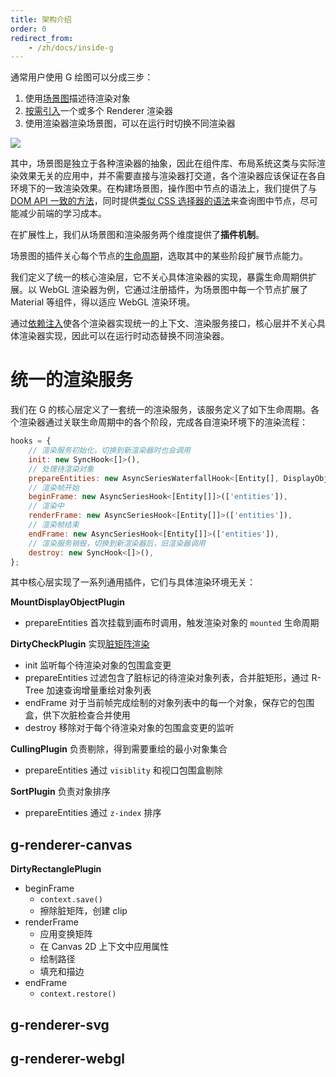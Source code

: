 ```yaml
---
title: 架构介绍
order: 0
redirect_from:
    - /zh/docs/inside-g
---
```


通常用户使用 G 绘图可以分成三步：

1. 使用[场景图](/zh/docs/guide/diving-deeper/scenegraph)描述待渲染对象
2. [按需引入](zh/docs/guide/diving-deeper/switch-renderer)一个或多个 Renderer 渲染器
3. 使用渲染器渲染场景图，可以在运行时切换不同渲染器

![](https://gw.alipayobjects.com/mdn/rms_6ae20b/afts/img/A*PAufRYPbf4UAAAAAAAAAAAAAARQnAQ)

其中，场景图是独立于各种渲染器的抽象，因此在组件库、布局系统这类与实际渲染效果无关的应用中，并不需要直接与渲染器打交道，各个渲染器应该保证在各自环境下的一致渲染效果。在构建场景图，操作图中节点的语法上，我们提供了与 [DOM API 一致的方法](/zh/docs/api/display-object#添加删除节点)，同时提供[类似 CSS 选择器的语法](/zh/docs/api/display-object#高级查询)来查询图中节点，尽可能减少前端的学习成本。

在扩展性上，我们从场景图和渲染服务两个维度提供了**插件机制**。

场景图的插件关心每个节点的[生命周期](/zh/docs/guide/advanced-topics/container)，选取其中的某些阶段扩展节点能力。

我们定义了统一的核心渲染层，它不关心具体渲染器的实现，暴露生命周期供扩展。以 WebGL 渲染器为例，它通过注册插件，为场景图中每一个节点扩展了 Material 等组件，得以适应 WebGL 渲染环境。

通过[依赖注入](/zh/docs/guide/advanced-topics/container)使各个渲染器实现统一的上下文、渲染服务接口，核心层并不关心具体渲染器实现，因此可以在运行时动态替换不同渲染器。

# 统一的渲染服务

我们在 G 的核心层定义了一套统一的渲染服务，该服务定义了如下生命周期。各个渲染器通过关联生命周期中的各个阶段，完成各自渲染环境下的渲染流程：

```js
hooks = {
    // 渲染服务初始化，切换到新渲染器时也会调用
    init: new SyncHook<[]>(),
    // 处理待渲染对象
    prepareEntities: new AsyncSeriesWaterfallHook<[Entity[], DisplayObject]>(['entities', 'root']),
    // 渲染帧开始
    beginFrame: new AsyncSeriesHook<[Entity[]]>(['entities']),
    // 渲染中
    renderFrame: new AsyncSeriesHook<[Entity[]]>(['entities']),
    // 渲染帧结束
    endFrame: new AsyncSeriesHook<[Entity[]]>(['entities']),
    // 渲染服务销毁，切换到新渲染器后，旧渲染器调用
    destroy: new SyncHook<[]>(),
};
```

其中核心层实现了一系列通用插件，它们与具体渲染环境无关：

**MountDisplayObjectPlugin**

-   prepareEntities 首次挂载到画布时调用，触发渲染对象的 `mounted` 生命周期

**DirtyCheckPlugin** 实现[脏矩阵渲染](/zh/docs/guide/advanced-topics/performance-optimization#脏矩形渲染)

-   init 监听每个待渲染对象的包围盒变更
-   prepareEntities 过滤包含了脏标记的待渲染对象列表，合并脏矩形，通过 R-Tree 加速查询增量重绘对象列表
-   endFrame 对于当前帧完成绘制的对象列表中的每一个对象，保存它的包围盒，供下次脏检查合并使用
-   destroy 移除对于每个待渲染对象的包围盒变更的监听

**CullingPlugin** 负责剔除，得到需要重绘的最小对象集合

-   prepareEntities 通过 `visiblity` 和视口包围盒剔除

**SortPlugin** 负责对象排序

-   prepareEntities 通过 `z-index` 排序

## g-renderer-canvas

**DirtyRectanglePlugin**

-   beginFrame
    -   `context.save()`
    -   擦除脏矩阵，创建 clip
-   renderFrame
    -   应用变换矩阵
    -   在 Canvas 2D 上下文中应用属性
    -   绘制路径
    -   填充和描边
-   endFrame
    -   `context.restore()`

## g-renderer-svg

## g-renderer-webgl
